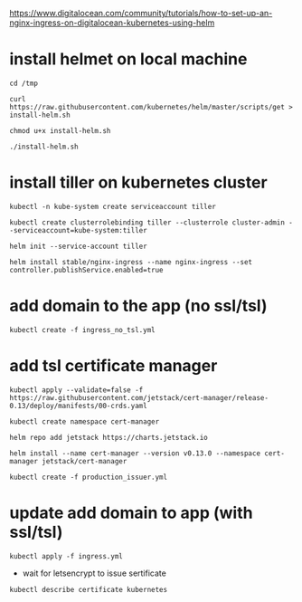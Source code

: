 https://www.digitalocean.com/community/tutorials/how-to-set-up-an-nginx-ingress-on-digitalocean-kubernetes-using-helm

# install helmet on local machine

```
cd /tmp
```

```
curl https://raw.githubusercontent.com/kubernetes/helm/master/scripts/get > install-helm.sh
```

```
chmod u+x install-helm.sh
```

```
./install-helm.sh
```

# install tiller on kubernetes cluster

```
kubectl -n kube-system create serviceaccount tiller
```

```
kubectl create clusterrolebinding tiller --clusterrole cluster-admin --serviceaccount=kube-system:tiller
```

```
helm init --service-account tiller
```

```
helm install stable/nginx-ingress --name nginx-ingress --set controller.publishService.enabled=true
```

# add domain to the app (no ssl/tsl)

```
kubectl create -f ingress_no_tsl.yml
```

# add tsl certificate manager

```
kubectl apply --validate=false -f https://raw.githubusercontent.com/jetstack/cert-manager/release-0.13/deploy/manifests/00-crds.yaml
```

```
kubectl create namespace cert-manager
```

```
helm repo add jetstack https://charts.jetstack.io
```

```
helm install --name cert-manager --version v0.13.0 --namespace cert-manager jetstack/cert-manager
```

```
kubectl create -f production_issuer.yml
```

# update add domain to app (with ssl/tsl)

```
kubectl apply -f ingress.yml
```

- wait for letsencrypt to issue sertificate

```
kubectl describe certificate kubernetes
```
